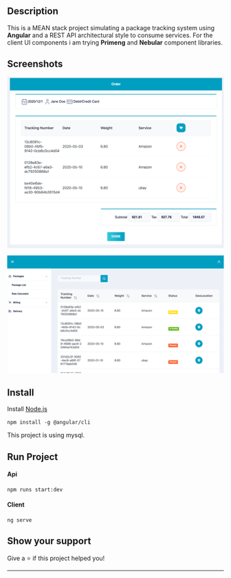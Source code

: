 ## Description

This is a MEAN stack project simulating a package tracking system using **Angular** and a REST API architectural style to consume services. For the client UI components i am trying **Primeng** and **Nebular** component libraries. 

## Screenshots

![](images/pt_0.png)

![](images/pt_1.png)

## Install

Install [Node.js](https://nodejs.org/en/)

```
npm install -g @angular/cli
```

This project is using mysql.

## Run Project

#### Api
```
npm runs start:dev
```

#### Client
```
ng serve
```

## Show your support

Give a ⭐️ if this project helped you!
***